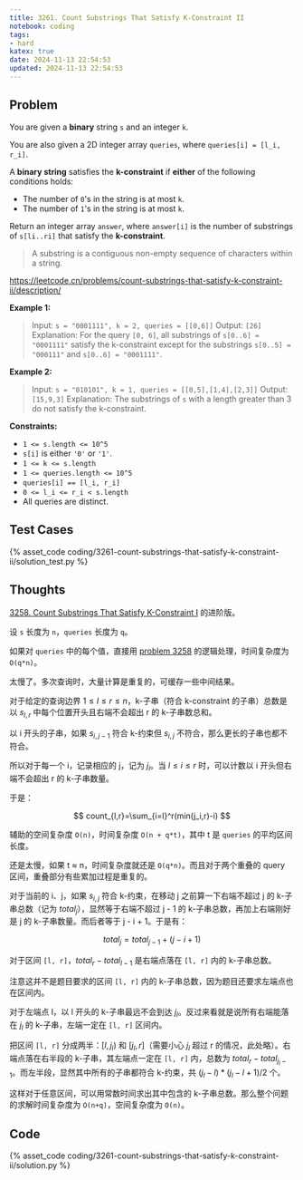 ```yaml
---
title: 3261. Count Substrings That Satisfy K-Constraint II
notebook: coding
tags:
- hard
katex: true
date: 2024-11-13 22:54:53
updated: 2024-11-13 22:54:53
---
```

## Problem

You are given a **binary** string `s` and an integer `k`.

You are also given a 2D integer array `queries`, where `queries[i] = [l_i, r_i]`.

A **binary string** satisfies the **k-constraint** if **either** of the following conditions holds:

- The number of `0`'s in the string is at most `k`.
- The number of `1`'s in the string is at most `k`.

Return an integer array `answer`, where `answer[i]` is the number of substrings of `s[li..ri]` that satisfy the **k-constraint**.

> A substring is a contiguous non-empty sequence of characters within a string.

<https://leetcode.cn/problems/count-substrings-that-satisfy-k-constraint-ii/description/>

**Example 1:**

> Input: `s = "0001111", k = 2, queries = [[0,6]]`
> Output: `[26]`
> Explanation:
> For the query `[0, 6]`, all substrings of `s[0..6] = "0001111"` satisfy the k-constraint except for the substrings `s[0..5] = "000111"` and `s[0..6] = "0001111"`.

**Example 2:**

> Input: `s = "010101", k = 1, queries = [[0,5],[1,4],[2,3]]`
> Output: `[15,9,3]`
> Explanation:
> The substrings of `s` with a length greater than 3 do not satisfy the k-constraint.

**Constraints:**

- `1 <= s.length <= 10^5`
- `s[i]` is either `'0'` or `'1'`.
- `1 <= k <= s.length`
- `1 <= queries.length <= 10^5`
- `queries[i] == [l_i, r_i]`
- `0 <= l_i <= r_i < s.length`
- All queries are distinct.

## Test Cases

{% asset_code coding/3261-count-substrings-that-satisfy-k-constraint-ii/solution_test.py %}

## Thoughts

[3258. Count Substrings That Satisfy K-Constraint I](/coding/3258-count-substrings-that-satisfy-k-constraint-i) 的进阶版。

设 `s` 长度为 `n`，`queries` 长度为 `q`。

如果对 `queries` 中的每个值，直接用 [problem 3258](/coding/3258-count-substrings-that-satisfy-k-constraint-i) 的逻辑处理，时间复杂度为 `O(q*n)`。

太慢了。多次查询时，大量计算是重复的，可缓存一些中间结果。

对于给定的查询边界 $1\le l\le r\le n$，k-子串（符合 k-constraint 的子串）总数是以 $s_{l,r}$ 中每个位置开头且右端不会超出 r 的 k-子串数总和。

以 i 开头的子串，如果 $s_{i,j-1}$ 符合 k-约束但 $s_{i,j}$ 不符合，那么更长的子串也都不符合。

所以对于每一个 i，记录相应的 j，记为 $j_i$。当 $l\le i\le r$ 时，可以计数以 i 开头但右端不会超出 r 的 k-子串数量。

于是：

$$
count_{l,r}=\sum_{i=l}^r(min(j_i,r)-i)
$$

辅助的空间复杂度 `O(n)`，时间复杂度 `O(n + q*t)`，其中 t 是 `queries` 的平均区间长度。

还是太慢，如果 t ≈ n，时间复杂度就还是 `O(q*n)`。而且对于两个重叠的 query 区间，重叠部分有些累加过程是重复的。

对于当前的 i、j，如果 $s_{i,j}$ 符合 k-约束，在移动 j 之前算一下右端不超过 j 的 k-子串总数（记为 $total_j$），显然等于右端不超过 j - 1 的 k-子串总数，再加上右端刚好是 j 的 k-子串数量。而后者等于 j - i + 1。于是有：

$$
total_j=total_{j-1}+(j-i+1)
$$

对于区间 `[l, r]`，$total_r-total_{l-1}$ 是右端点落在 `[l, r]` 内的 k-子串总数。

注意这并不是题目要求的区间 `[l, r]` 内的 k-子串总数，因为题目还要求左端点也在区间内。

对于左端点 l，以 l 开头的 k-子串最远不会到达 $j_l$。反过来看就是说所有右端能落在 $j_l$ 的 k-子串，左端一定在 `[l, r]` 区间内。

把区间 `[l, r]` 分成两半：$[l,j_l)$ 和 $[j_l, r]$（需要小心 $j_l$ 超过 r 的情况，此处略）。右端点落在右半段的 k-子串，其左端点一定在 `[l, r]` 内，总数为 $total_r-total_{j_l-1}$。而左半段，显然其中所有的子串都符合 k-约束，共 $(j_l-l)*(j_l-l+1)/2$ 个。

这样对于任意区间，可以用常数时间求出其中包含的 k-子串总数。那么整个问题的求解时间复杂度为 `O(n+q)`，空间复杂度为 `O(n)`。

## Code

{% asset_code coding/3261-count-substrings-that-satisfy-k-constraint-ii/solution.py %}

